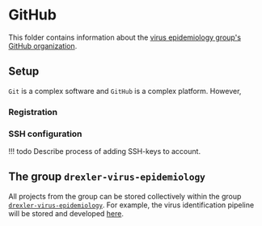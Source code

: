 # GitHub

This folder contains information about the [virus epidemiology group's GitHub
organization](https://github.com/drexler-virus-epidemiology/group-documentation). 

## Setup

`Git` is a complex software and `GitHub` is a complex platform. However, 

### Registration

### SSH configuration

!!! todo
    Describe process of adding SSH-keys to account.

## The group `drexler-virus-epidemiology`

All projects from the group can be stored collectively within the group
[`drexler-virus-epidemiology`](https://github.com/drexler-virus-epidemiology/group-documentation).
For example, the virus identification pipeline will be stored and developed
[here](https://github.com/drexler-virus-epidemiology/virus-identification-pipeline).
